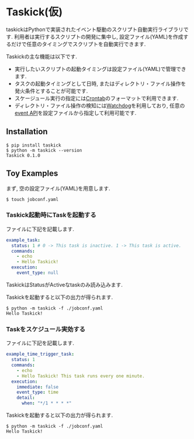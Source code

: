 # Taskick(仮)

taskickはPythonで実装されたイベント駆動のスクリプト自動実行ライブラリです.
利用者は実行するスクリプトの開発に集中し, 設定ファイル(YAML)を作成するだけで任意のタイミングでスクリプトを自動実行できます.

Taskickの主な機能は以下です.

- 実行したいスクリプトの起動タイミングは設定ファイル(YAML)で管理できます.
- タスクの起動タイミングとして日時, またはディレクトリ・ファイル操作を発火条件とすることが可能です.
- スケージュール実行の指定には[Crontab](https://www.tutorialspoint.com/unix_commands/crontab.htm)のフォーマットで利用できます.
- ディレクトリ・ファイル操作の検知には[Watchdog](https://github.com/gorakhargosh/watchdog)を利用しており, 任意の[event API](https://python-watchdog.readthedocs.io/en/stable/api.html#module-watchdog.events)を設定ファイルから指定して利用可能です.

## Installation

```shell
$ pip install taskick
$ python -m taskick --version
Taskick 0.1.0
```

## Toy Examples

まず, 空の設定ファイル(YAML)を用意します.

```shell
$ touch jobconf.yaml
```

### Taskick起動時にTaskを起動する

ファイルに下記を記載します.

```yaml
example_task:
  status: 1 # 0 -> This task is inactive. 1 -> This task is active.
  commands:
    - echo
    - Hello Taskick!
  execution:
    event_type: null
```

TaskickはStatusがActiveなtaskのみ読み込みます.

Taskickを起動すると以下の出力が得られます.

```shell
$ python -m taskick -f ./jobconf.yaml
Hello Taskick!
```

### Taskをスケジュール実効する

ファイルに下記を記載します.

```yaml
example_time_trigger_task:
  status: 1
  commands:
    - echo
    - Hello Taskick! This task runs every one minute.
  execution:
    immediate: false
    event_type: time
    detail:
      when: "*/1 * * * *"
```

Taskickを起動すると以下の出力が得られます.

```shell
$ python -m taskick -f ./jobconf.yaml
Hello Taskick!
```
